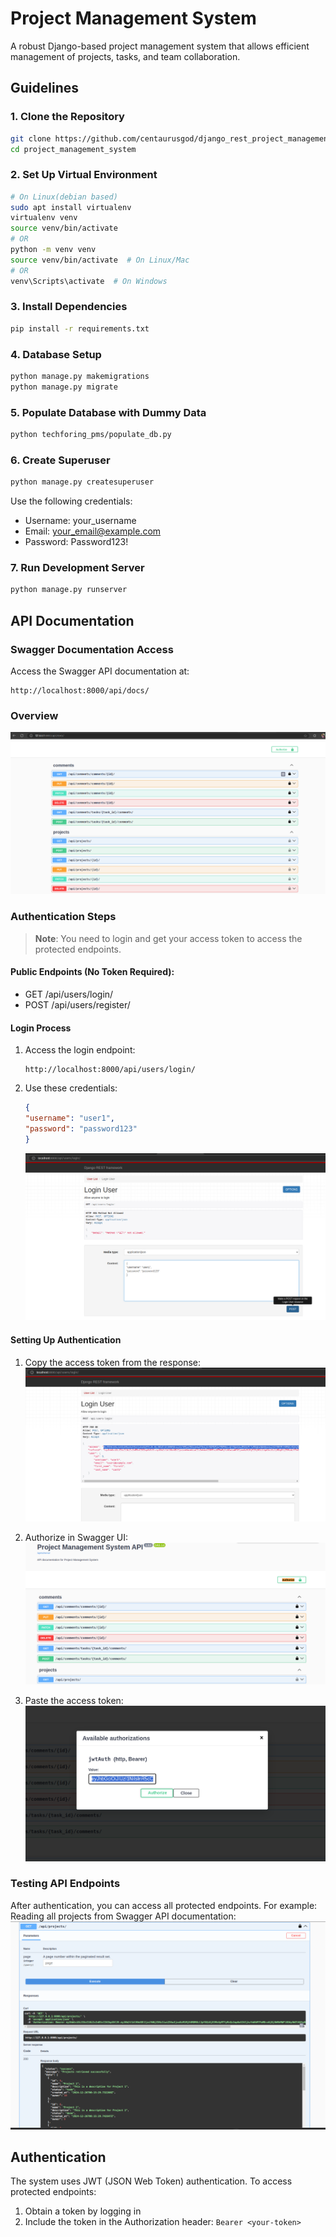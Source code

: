 # Project Management System

A robust Django-based project management system that allows efficient management of projects, tasks, and team collaboration.

## Guidelines

### 1. Clone the Repository
```bash
git clone https://github.com/centaurusgod/django_rest_project_management_api.git
cd project_management_system
```

### 2. Set Up Virtual Environment
```bash
# On Linux(debian based)
sudo apt install virtualenv
virtualenv venv
source venv/bin/activate
# OR
python -m venv venv
source venv/bin/activate  # On Linux/Mac
# OR
venv\Scripts\activate  # On Windows
```

### 3. Install Dependencies
```bash
pip install -r requirements.txt
```

### 4. Database Setup
```bash
python manage.py makemigrations
python manage.py migrate
```

### 5. Populate Database with Dummy Data
```bash
python techforing_pms/populate_db.py
```

### 6. Create Superuser
```bash
python manage.py createsuperuser
```
Use the following credentials:
- Username: your_username
- Email: your_email@example.com
- Password: Password123!

### 7. Run Development Server
```bash
python manage.py runserver
```

## API Documentation

### Swagger Documentation Access
Access the Swagger API documentation at:
```
http://localhost:8000/api/docs/
```

### Overview
![Swagger API Documentation](project_management_system/images/swagger_api_documentation)

### Authentication Steps

> **Note**: You need to login and get your access token to access the protected endpoints.

#### Public Endpoints (No Token Required):
- GET /api/users/login/
- POST /api/users/register/

#### Login Process
1. Access the login endpoint:
   ```
   http://localhost:8000/api/users/login/
   ```

2. Use these credentials:
   ```json
   {
   "username": "user1",
   "password": "password123"
   }
   ```
   ![Sample User Login Credentials](project_management_system/images/sample_user_login_credentials)

#### Setting Up Authentication
1. Copy the access token from the response:
   ![Copy The Access Token](project_management_system/images/copy_access_token)

2. Authorize in Swagger UI:
   ![Authorize The Access Token](project_management_system/images/authorize_access_token)

3. Paste the access token:
   ![Paste The Access Token](project_management_system/images/paste_access_token)

### Testing API Endpoints
After authentication, you can access all protected endpoints. For example:
Reading all projects from Swagger API documentation:
![Read All The Projects](project_management_system/images/get_all_project_details)

## Authentication

The system uses JWT (JSON Web Token) authentication. To access protected endpoints:
1. Obtain a token by logging in
2. Include the token in the Authorization header: `Bearer <your-token>`
